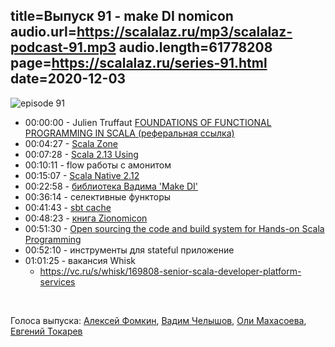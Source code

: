title=Выпуск 91 - make DI nomicon
audio.url=https://scalalaz.ru/mp3/scalalaz-podcast-91.mp3
audio.length=61778208
page=https://scalalaz.ru/series-91.html
date=2020-12-03
----
![episode 91](https://scalalaz.ru/img/episode91.png)

* 00:00:00 - Julien Truffaut [FOUNDATIONS OF FUNCTIONAL PROGRAMMING IN SCALA (реферальная ссылка)](https://www.fp-tower.com/courses/foundations?ref=050a8c)
* 00:04:27 - [Scala Zone](https://scala.zone)
* 00:07:28 - [Scala 2.13 Using](https://www.scala-lang.org/api/current/scala/util/Using$.html)
* 00:10:11 - flow работы с амонитом
* 00:15:07 - [Scala Native 2.12](https://github.com/scala-native/scala-native/pull/1877)
* 00:22:58 - [библиотека Вадима 'Make DI'](https://github.com/dos65/make)
* 00:36:14 - селективные функторы
* 00:41:43 - [sbt cache](https://eed3si9n.com/remote-caching-sbt-builds-with-bintray)
* 00:48:23 - [книга Zionomicon](https://www.zionomicon.com/)
* 00:51:30 - [Open sourcing the code and build system for Hands-on Scala Programming](https://github.com/handsonscala/build)
* 00:52:10 - инструменты для stateful приложение 
* 01:01:25 - вакансия Whisk
  - https://vc.ru/s/whisk/169808-senior-scala-developer-platform-services

<br/>

Голоса выпуска:
[Алексей Фомкин](https://github.com/fomkin),
[Вадим Челышов](https://github.com/dos65),
[Оли Махасоева](https://twitter.com/oli_kitty),
[Евгений Токарев](https://twitter.com/strobegen)


